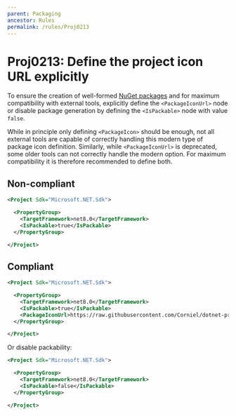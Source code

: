 ```yaml
---
parent: Packaging
ancestor: Rules
permalink: /rules/Proj0213
---
```


# Proj0213: Define the project icon URL explicitly
To ensure the creation of well-formed [NuGet packages](../general/nuget-packages.md)
and for maximum compatibility with external tools, explicitly define the
`<PackageIconUrl>` node or disable package generation by defining the
`<IsPackable>` node with value `false`.

While in principle only defining `<PackageIcon>` should be enough, not all
external tools are capable of correctly handling this modern type of package
icon definition. Similarly, while `<PackageIconUrl>` is deprecated, some older
tools can not correctly handle the modern option. For maximum compatibility it
is therefore recommended to define both.

## Non-compliant
``` xml
<Project Sdk="Microsoft.NET.Sdk">

  <PropertyGroup>
    <TargetFramework>net8.0</TargetFramework>
    <IsPackable>true</IsPackable>
  </PropertyGroup>

</Project>
```

## Compliant
``` xml
<Project Sdk="Microsoft.NET.Sdk">

  <PropertyGroup>
    <TargetFramework>net8.0</TargetFramework>
    <IsPackable>true</IsPackable>
    <PackageIconUrl>https://raw.githubusercontent.com/Corniel/dotnet-project-file-analyzers/main/design/logo_128x128.png</PackageIconUrl>
  </PropertyGroup>

</Project>
```

Or disable packability:

``` xml
<Project Sdk="Microsoft.NET.Sdk">

  <PropertyGroup>
    <TargetFramework>net8.0</TargetFramework>
    <IsPackable>false</IsPackable>
  </PropertyGroup>

</Project>
```
